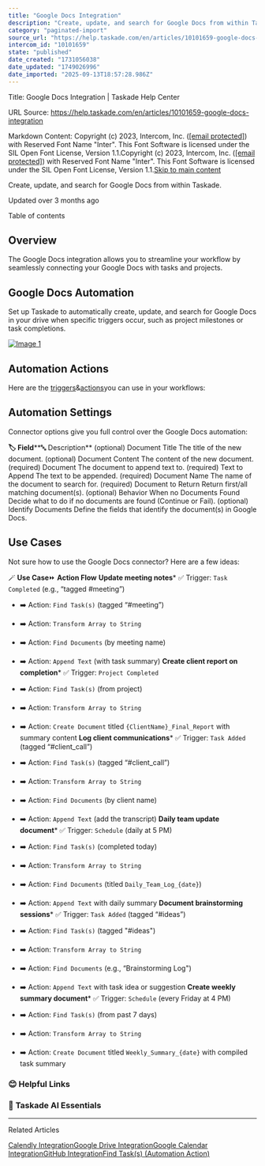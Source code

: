 ```yaml
---
title: "Google Docs Integration"
description: "Create, update, and search for Google Docs from within Taskade."
category: "paginated-import"
source_url: "https://help.taskade.com/en/articles/10101659-google-docs-integration"
intercom_id: "10101659"
state: "published"
date_created: "1731056038"
date_updated: "1749026996"
date_imported: "2025-09-13T18:57:28.986Z"
---
```


Title: Google Docs Integration | Taskade Help Center

URL Source: https://help.taskade.com/en/articles/10101659-google-docs-integration

Markdown Content:
Copyright (c) 2023, Intercom, Inc. ([[email protected]](https://help.taskade.com/cdn-cgi/l/email-protection)) with Reserved Font Name "Inter". This Font Software is licensed under the SIL Open Font License, Version 1.1.Copyright (c) 2023, Intercom, Inc. ([[email protected]](https://help.taskade.com/cdn-cgi/l/email-protection)) with Reserved Font Name "Inter". This Font Software is licensed under the SIL Open Font License, Version 1.1.[Skip to main content](https://help.taskade.com/en/articles/10101659-google-docs-integration#main-content)

Create, update, and search for Google Docs from within Taskade.

Updated over 3 months ago

Table of contents

**Overview**
------------

The Google Docs integration allows you to streamline your workflow by seamlessly connecting your Google Docs with tasks and projects.

**Google Docs Automation**
--------------------------

Set up Taskade to automatically create, update, and search for Google Docs in your drive when specific triggers occur, such as project milestones or task completions.

[![Image 1](https://downloads.intercomcdn.com/i/o/plyqw4hf/1244267450/6101047dc2e1e17384ab556b16db/google-docs-integration.jpg?expires=1757791800&signature=18e45b80c3ea03c5d2bae2ee976389a87d38838b798ee98162d15e4845c071be&req=dSIjEst4moVaWfMW1HO4zXBZnSgRjt2lOQAguRjphwYZNirz9ZgTKvV9OAxQ%0A76t60agtB1vTjp%2BCE0o%3D%0A)](https://downloads.intercomcdn.com/i/o/plyqw4hf/1244267450/6101047dc2e1e17384ab556b16db/google-docs-integration.jpg?expires=1757791800&signature=18e45b80c3ea03c5d2bae2ee976389a87d38838b798ee98162d15e4845c071be&req=dSIjEst4moVaWfMW1HO4zXBZnSgRjt2lOQAguRjphwYZNirz9ZgTKvV9OAxQ%0A76t60agtB1vTjp%2BCE0o%3D%0A)

**Automation Actions**
----------------------

Here are the [triggers](https://intercom.help/taskade/en/articles/8958469)&[actions](https://intercom.help/taskade/en/articles/8958467)you can use in your workflows:

**Automation Settings**
-----------------------

Connector options give you full control over the Google Docs automation:

**🏷️ Field****🔤 Description**
(optional) Document Title The title of the new document.
(optional) Document Content The content of the new document.
(required) Document The document to append text to.
(required) Text to Append The text to be appended.
(required) Document Name The name of the document to search for.
(required) Document to Return Return first/all matching document(s).
(optional) Behavior When no Documents Found Decide what to do if no documents are found (Continue or Fail).
(optional) Identify Documents Define the fields that identify the document(s) in Google Docs.

**Use Cases**
-------------

Not sure how to use the Google Docs connector? Here are a few ideas:

🪄 **Use Case**⏩ **Action Flow**
**Update meeting notes***   ✅ Trigger: `Task Completed` (e.g., “tagged #meeting”)

*   ➡️ Action: `Find Task(s)` (tagged “#meeting”)

*   ➡️ Action: `Transform Array to String`

*   ➡️ Action: `Find Documents` (by meeting name)

*   ➡️ Action: `Append Text` (with task summary)
**Create client report on completion***   ✅ Trigger: `Project Completed`

*   ➡️ Action: `Find Task(s)` (from project)

*   ➡️ Action: `Transform Array to String`

*   ➡️ Action: `Create Document` titled `{ClientName}_Final_Report` with summary content
**Log client communications***   ✅ Trigger: `Task Added` (tagged “#client_call”)

*   ➡️ Action: `Find Task(s)` (tagged “#client_call”)

*   ➡️ Action: `Transform Array to String`

*   ➡️ Action: `Find Documents` (by client name)

*   ➡️ Action: `Append Text` (add the transcript)
**Daily team update document***   ✅ Trigger: `Schedule` (daily at 5 PM)

*   ➡️ Action: `Find Task(s)` (completed today)

*   ➡️ Action: `Transform Array to String`

*   ➡️ Action: `Find Documents` (titled `Daily_Team_Log_{date}`)

*   ➡️ Action: `Append Text` with daily summary
**Document brainstorming sessions***   ✅ Trigger: `Task Added` (tagged “#ideas”)

*   ➡️ Action: `Find Task(s)` (tagged "#ideas")

*   ➡️ Action: `Transform Array to String`

*   ➡️ Action: `Find Documents` (e.g., “Brainstorming Log")

*   ➡️ Action: `Append Text` with task idea or suggestion
**Create weekly summary document***   ✅ Trigger: `Schedule` (every Friday at 4 PM)

*   ➡️ Action: `Find Task(s)` (from past 7 days)

*   ➡️ Action: `Transform Array to String`

*   ➡️ Action: `Create Document` titled `Weekly_Summary_{date}` with compiled task summary

### **😊 Helpful Links**

### 🤖 **Taskade AI Essentials**

* * *

Related Articles

[Calendly Integration](https://help.taskade.com/en/articles/9070636-calendly-integration)[Google Drive Integration](https://help.taskade.com/en/articles/10097954-google-drive-integration)[Google Calendar Integration](https://help.taskade.com/en/articles/10098136-google-calendar-integration)[GitHub Integration](https://help.taskade.com/en/articles/10393224-github-integration)[Find Task(s) (Automation Action)](https://help.taskade.com/en/articles/10504418-find-task-s-automation-action)
